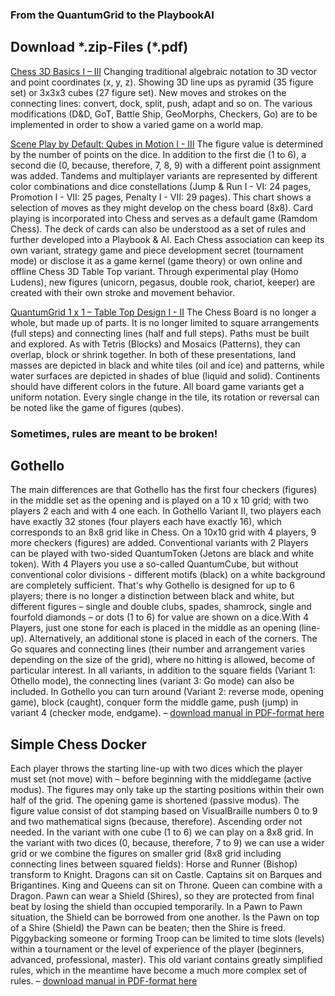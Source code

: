 <h3>From the QuantumGrid to the PlaybookAI</h3>
<h2>Download *.zip-Files (*.pdf)</h2>
<p><a href="https://github.com/scifiltr/QuantumGrid/blob/main/manuals/Manual-Chess3D-Basics.zip">Chess 3D Basics I – III</a> Changing traditional algebraic notation to 3D vector and point coordinates (x, y, z). Showing 3D line ups as pyramid (35 figure set) or 3x3x3 cubes (27 figure set). New moves and strokes on the connecting lines: convert, dock, split, push, adapt and so on. The various modifications (D&D, GoT, Battle Ship, GeoMorphs, Checkers, Go) are to be implemented in order to show a varied game on a world map.</p>
<p><a href="https://github.com/scifiltr/QuantumGrid/blob/main/manuals/Manual-Qubes-in-Motion.zip">Scene Play by Default: Qubes in Motion I - III</a> The figure value is determined by the number of points on the dice. In addition to the first die (1 to 6), a second die (0, because, therefore, 7, 8, 9) with a different point assignment was added. Tandems and multiplayer variants are represented by different color combinations and dice constellations (Jump & Run I - VI: 24 pages, Promotion I - VII: 25 pages, Penalty I - VII: 29 pages). This chart shows a selection of moves as they might develop on the chess board (8x8). Card playing is incorporated into Chess and serves as a default game (Ramdom Chess). The deck of cards can also be understood as a set of rules and further developed into a Playbook & AI. Each Chess association can keep its own variant, strategy game and piece development secret (tournament mode) or disclose it as a game kernel (game theory) or own online and offline Chess 3D Table Top variant. Through experimental play (Homo Ludens), new figures (unicorn, pegasus, double rook, chariot, keeper) are created with their own stroke and movement behavior.</p>
<p><a href="">QuantumGrid 1 x 1 –  Table Top Design I - II</a> The Chess Board is no longer a whole, but made up of parts. It is no longer limited to square arrangements (full steps) and connecting lines (half and full steps). Paths must be built and explored. As with Tetris (Blocks) and Mosaics (Patterns), they can overlap, block or shrink together. In both of these presentations, land masses are depicted in black and white tiles (oil and ice) and patterns, while water surfaces are depicted in shades of blue (liquid and solid). Continents should have different colors in the future. All board game variants get a uniform notation. Every single change in the tile, its rotation or reversal can be noted like the game of figures (qubes).</p>
<h3>Sometimes, rules are meant to be broken!</h3>
<h2>Gothello</h2>
<p>The main differences are that Gothello has the first four checkers (figures) in the middle set as the opening and is played on a 10 x 10 grid; with two players 2 each and with 4 one each. In Gothello Variant II, two players each have exactly 32 stones (four players each have exactly 16), which corresponds to an 8x8 grid like in Chess. On a 10x10 grid with 4 players, 9 more checkers (figures) are added. Conventional variants with 2 Players can be played with two-sided QuantumToken (Jetons are black and white token). With 4 Players you use a so-called QuantumCube, but without conventional color divisions - different motifs (black) on a white background are completely sufficient. That's why Gothello is designed for up to 6 players; there is no longer a distinction between black and white, but different figures – single and double clubs, spades, shamrock, single and fourfold diamonds – or dots (1 to 6) for value are shown on a dice.With 4 Players, just one stone for each is placed in the middle as an opening (line-up). Alternatively, an additional stone is placed in each of the corners. The Go squares and connecting lines (their number and arrangement varies depending on the size of the grid), where no hitting is allowed, become of particular interest. In all variants, in addition to the square fields (Variant 1: Othello mode), the connecting lines (variant 3: Go mode) can also be included. In Gothello you can turn around (Variant 2: reverse mode, opening game), block (caught), conquer form the middle game, push (jump) in variant 4 (checker mode, endgame). – <a href="https://github.com/scifiltr/QuantumGrid/blob/main/manuals/Manual-for-Gothello.pdf">download manual in PDF-format here</a></p>
<h2>Simple Chess Docker</h2>
<p>Each player throws the starting line-up with two dices which the player must set (not move) with – before beginning with the middlegame (active modus). The figures may only take up the starting positions within their own half of the grid. The opening game is shortened (passive modus). The figure value consist of dot stamping based on VisualBraille numbers 0 to 9 and two mathematical signs (because, therefore). Ascending order not needed. In the variant with one cube (1 to 6) we can play on a 8x8 grid. In the variant with two dices (0, because, therefore, 7 to 9) we can use a wider grid or we combine the figures on smaller grid (8x8 grid including connecting lines between squared fields): Horse and Runner (Bishop) transform to Knight. Dragons can sit on Castle. Captains sit on Barques and Brigantines. King and Queens can sit on Throne. Queen can combine with a Dragon. Pawn can wear a Shield (Shires), so they are protected from final beat by losing the shield than occupied temporarily. In a Pawn to Pawn situation, the Shield can be borrowed from one another. Is the Pawn on top of a Shire (Shield) the Pawn can be beaten; then the Shire is freed. Piggybacking someone or forming Troop can be limited to time slots (levels) within a tournament or the level of experience of the player (beginners, advanced, professional, master). This old variant contains greatly simplified rules, which in the meantime have become a much more complex set of rules. – <a href="https://github.com/scifiltr/QuantumGrid/blob/main/manuals/Manual-for-Chess-Docker.pdf">download manual in PDF-format here</a></p>
